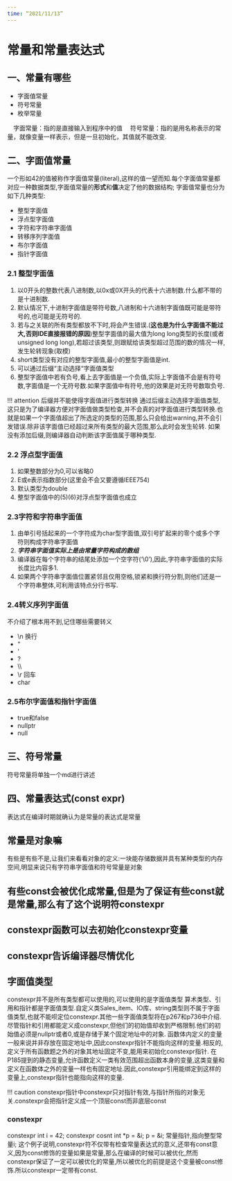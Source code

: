 ```yaml
---
time: “2021/11/13”
---
```


<!-- @import "[TOC]" {cmd="toc" depthFrom=1 depthTo=6 orderedList=false} -->

# 常量和常量表达式

## 一、常量有哪些
* 字面值常量
* 符号常量
* 枚举常量

&emsp;字面常量：指的是直接输入到程序中的值
&emsp;符号常量：指的是用名称表示的常量，就像变量一样表示，但是一旦初始化，其值就不能改变.

## 二、字面值常量
一个形如42的值被称作字面值常量(literal),这样的值一望而知.每个字面值常量都对应一种数据类型,字面值常量的**形式**和**值**决定了他的数据结构;
字面值常量也分为如下几种类型:
* 整型字面值
* 浮点型字面值
* 字符和字符串字面值
* 转移序列字面值
* 布尔字面值
* 指针字面值

### 2.1 整型字面值
1. 以0开头的整数代表八进制数,以0x或0X开头的代表十六进制数.什么都不带的是十进制数.
2. 默认情况下,十进制字面值是带符号数,八进制和十六进制字面值既可能是带符号的,也可能是无符号的.
3. 若与之关联的所有类型都放不下时,将会产生错误.(**这也是为什么字面值不能过大,否则IDE直接报错的原因**)整型字面值的最大值为long long类型的长度(或者unsigned long long),若超过该类型,则跟赋给该类型超过范围的数的情况一样,发生轮转现象(取模)
4. short类型没有对应的整型字面值,最小的整型字面值是int.
5. 可以通过后缀“主动选择“字面值类型
6. 整型字面值中若有负号,看上去字面值是一个负值,实际上字面值不会是有符号数,字面值是一个无符号数.如果字面值中有符号,他的效果是对无符号数取负号.

!!! attention 后缀并不能使得字面值进行类型转换
    通过后缀主动选择字面值类型,这只是为了编译器方便对字面值做类型检查,并不会真的对字面值进行类型转换.也就是如果一个字面值超出了所选定的类型的范围,那么只会给出warning,并不会引发错误.除非该字面值已经超过来所有类型的最大范围,那么此时会发生轮转.
    如果没有添加后缀,则编译器自动判断该字面值属于哪种类型.

### 2.2 浮点型字面值
1. 如果整数部分为0,可以省略0
2. E或e表示指数部分(这里会不会又要遵循IEEE754)
3. 默认类型为double
4. 整型字面值中的(5)(6)对浮点型字面值也成立

### 2.3字符和字符串字面值
1. 由单引号括起来的一个字符成为char型字面值,双引号扩起来的零个或多个字符则构成字符串字面值
2. ***字符串字面值实际上是由常量字符构成的数组***
3. 编译器在每个字符串的结尾处添加一个空字符(‘\0’),因此,字符串字面值的实际长度比内容多1.
4. 如果两个字符串字面值位置紧邻且仅用空格,锁紧和换行符分割,则他们还是一个字符串整体,可利用该特点分行书写.

### 2.4转义序列字面值
不介绍了根本用不到,记住哪些需要转义
* \n 换行
* \"
* \'
* \?
* \\\
* \r 回车
* char
  
### 2.5布尔字面值和指针字面值
* true和false
* nullptr
* null

## 三、符号常量
符号常量将单独一个md进行讲述

## 四、常量表达式(const expr)
表达式在编译时期就确认为是常量的表达式是常量

## 常量是对象嘛
有些是有些不是,让我们来看看对象的定义:一块能存储数据并具有某种类型的内存空间,明显来说只有字符串字面值和符号常量是对象

## 有些const会被优化成常量,但是为了保证有些const就是常量,那么有了这个说明符constexpr

## constexpr函数可以去初始化constexpr变量

## constexpr告诉编译器尽情优化

 ## 字面值类型
 constexpr并不是所有类型都可以使用的,可以使用的是字面值类型
 算术类型、引用和指针都是字面值类型.自定义类Sales_item、IO库、string类型则不属于字面值类型,也就不能呗定位constexpr.其他一些字面值类型将在p267和p736中介绍.
 尽管指针和引用都能定义成constexpr,但他们的初始值却收到严格限制.他们的初始值必须是nullptr或者0,或是存储于某个固定地址中的对象.
 函数体内定义的变量一般来说并非存放在固定地址中,因此constexpr指针不能指向这样的变量.相反的,定义于所有函数题之外的对象其地址固定不变,能用来初始化constexpr指针.
 在P185提到的静态变量,允许函数定义一类有效范围超出函数本身的变量,这类变量和定义在函数体之外的变量一样也有固定地址.因此,constexpr引用能绑定到这样的变量上,constexpr指针也能指向这样的变量.
 
!!! caution
    constexpr指针中constexpr只对指针有效,与指针所指的对象无关.constexpr会把指针定义成一个顶层const而非底层const

### constexpr
constexpr int i = 42;
constexpr cosnt int *p = &i;
p = &i;
常量指针,指向整型常量i;
这个例子说明,constexpr符不仅带有检查常量表达式的意义,还带有const意义,因为const修饰的变量如果是常量,那么在编译的时候可以被优化,然而constexpr保证了一定可以被优化的常量,所以被优化的前提是这个变量被const修饰.所以constexpr一定带有const.